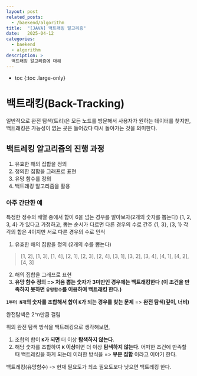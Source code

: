 ```yaml
---
layout: post
related_posts:
  - /baekend/algorithm
title:  "[JAVA] 백트래킹 알고리즘"
date:   2025-04-12
categories:
  - baekend
  - algorithm
description: >
  백트래킹 알고리즘에 대해
---
```

* toc
{:toc .large-only}

# 백트래킹(Back-Tracking)
일반적으로 완전 탐색(트리)은 모든 노드를 방문해서 사용자가 원하는 데이터를 찾지만,
백트래킹은 가능성이 없는 곳은 들어갔다 다시 돌아가는 것을 의미한다.

## 백트레킹 알고리즘의 진행 과정
1. 유효한 해의 집합을 정의
2. 정의한 집합을 그래프로 표현
3. 유망 함수를 정의
4. 백트래킹 알고리즘을 활용


### 아주 간단한 예
특정한 정수의 배열 중에서 합이 6을 넘는 경우를 알아보자(2개의 숫자를 뽑는다)
{1, 2, 3, 4} 가 있다고 가정하고, 뽑는 순서가 다르면 다른 경우의 수로 간주
{1, 3}, {3, 1} 각각의 합은 4이지만 서로 다른 경우의 수로 인식

1. 유효한 해의 집합을 정의 (2개의 수를 뽑는다)
> [1, 2], [1, 3], [1, 4], [2, 1], [2, 3], [2, 4], [3, 1], [3, 2], [3, 4], [4, 1], [4, 2], [4, 3]
2. 해의 집합을 그래프로 표현
3. **유망 함수 정의 => 처음 뽑는 숫자가 3미만인 경우에는 백트래킹한다** 
**(이 조건을 만족하지 못하면 `유망함수`를 이용하여 백트래킹 한다.)**

**`1부터 N개`의 숫자를 조합해서 합이 `K`가 되는 경우를 찾는 문제**
=> **완전 탐색(깊이, 너비)**

완전탐색은 2^n만큼 걸림

위의 완전 탐색 방식을 백트래킹으로 생각해보면,
1. 조합의 합이 **`K`가 되면** 더 이상 **탐색하지 않는다**.
2. 해당 숫자를 조합하여 **`K` 이상**이면 더 이상 **탐색하지 않는다**.
어떠한 조건에 만족할 때 백트레킹을 하게 되는데 이러한 방식을
=> **부분 집합** 이라고 이야기 한다.


백트레킹(유망함수) -> 현재 필요도가 최소 필요도보다 낮으면 백트레킹 한다.